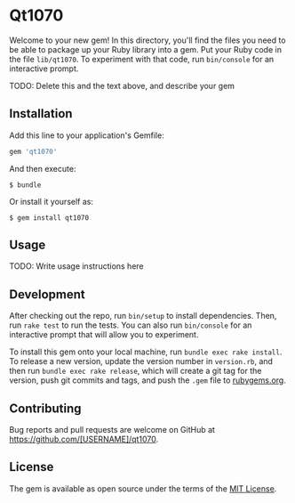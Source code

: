 # Qt1070

Welcome to your new gem! In this directory, you'll find the files you need to be able to package up your Ruby library into a gem. Put your Ruby code in the file `lib/qt1070`. To experiment with that code, run `bin/console` for an interactive prompt.

TODO: Delete this and the text above, and describe your gem

## Installation

Add this line to your application's Gemfile:

```ruby
gem 'qt1070'
```

And then execute:

    $ bundle

Or install it yourself as:

    $ gem install qt1070

## Usage

TODO: Write usage instructions here

## Development

After checking out the repo, run `bin/setup` to install dependencies. Then, run `rake test` to run the tests. You can also run `bin/console` for an interactive prompt that will allow you to experiment.

To install this gem onto your local machine, run `bundle exec rake install`. To release a new version, update the version number in `version.rb`, and then run `bundle exec rake release`, which will create a git tag for the version, push git commits and tags, and push the `.gem` file to [rubygems.org](https://rubygems.org).

## Contributing

Bug reports and pull requests are welcome on GitHub at https://github.com/[USERNAME]/qt1070.


## License

The gem is available as open source under the terms of the [MIT License](http://opensource.org/licenses/MIT).

